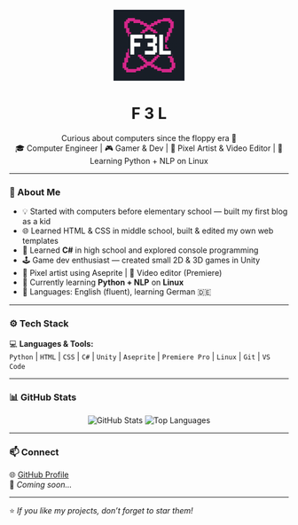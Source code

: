 <!-- 💾 F3L GitHub Profile README -->

<p align="center">
  <img src="https://github.com/f3l-0x46334C/f3l-0x46334C/blob/main/F3L_logo.png" alt="F3L Logo" width="128"/>
</p>

<h1 align="center">F 3 L</h1>
<p align="center">
Curious about computers since the floppy era 💾<br>
🎓 Computer Engineer | 🎮 Gamer & Dev | 🎨 Pixel Artist & Video Editor | 🐍 Learning Python + NLP on Linux
</p>


---

### 👋 About Me

- 💡 Started with computers before elementary school — built my first blog as a kid  
- 🌐 Learned HTML & CSS in middle school, built & edited my own web templates  
- 🏫 Learned **C#** in high school and explored console programming  
- 🕹️ Game dev enthusiast — created small 2D & 3D games in Unity  
- 🎨 Pixel artist using Aseprite | 🎥 Video editor (Premiere)  
- 🧠 Currently learning **Python + NLP** on **Linux**  
- 💬 Languages: English (fluent), learning German 🇩🇪  

---

### ⚙️ Tech Stack

💻 **Languages & Tools:**  
`Python` | `HTML` | `CSS` | `C#` | `Unity` | `Aseprite` | `Premiere Pro` | `Linux` | `Git` | `VS Code`

---

### 📊 GitHub Stats

<p align="center">
  <img src="https://github-readme-stats.vercel.app/api?username=f3l-0x46334C&show_icons=true&theme=tokyonight" alt="GitHub Stats" height="160"/>
  <img src="https://github-readme-stats.vercel.app/api/top-langs/?username=f3l-0x46334C&layout=compact&theme=tokyonight" alt="Top Languages" height="160"/>
</p>

---

### 📫 Connect

🌐 [GitHub Profile](https://github.com/f3l-0x46334C)  
📧 *Coming soon...*

---

⭐ *If you like my projects, don’t forget to star them!*

